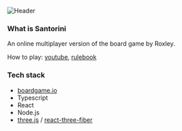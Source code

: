 ![Header](https://github.com/mbrinkl/santorini/blob/main/public/header.png)

### What is Santorini

An online multiplayer version of the board game by Roxley.

How to play: [youtube](https://www.youtube.com/watch?v=EZi-MZEylRQ), [rulebook](http://files.roxley.com/Santorini-Rulebook-Web-2016.08.14.pdf)

### Tech stack

- [boardgame.io](https://boardgame.io/)
- Typescript
- React
- Node.js
- [three.js](https://threejs.org/) / [react-three-fiber](https://github.com/pmndrs/react-three-fiber)
